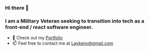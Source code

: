 ### Hi there 👋 
### I am a Military Veteran seeking to transition into tech as a front-end / react software engineer.

- 🔭 Check out my [Portfolio](https://laykenv.github.io/portfolio) 
- 📫 Feel free to contact me at Laykenv@gmail.com


